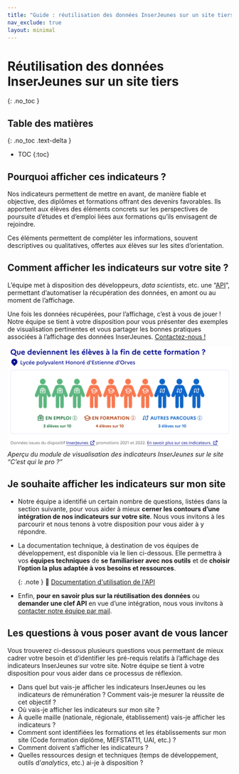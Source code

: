 ```yaml
---
title: "Guide : réutilisation des données InserJeunes sur un site tiers"
nav_exclude: true
layout: minimal
---
```


# Réutilisation des données InserJeunes sur un site tiers
{: .no_toc }

## Table des matières
{: .no_toc .text-delta }
- TOC
{:toc}

## Pourquoi afficher ces indicateurs ?

Nos indicateurs permettent de mettre en avant, de manière fiable et objective, des diplômes et formations offrant des devenirs favorables. Ils apportent aux élèves des éléments concrets sur les perspectives de poursuite d’études et d’emploi liées aux formations qu’ils envisagent de rejoindre.

Ces éléments permettent de compléter les informations, souvent descriptives ou qualitatives, offertes aux élèves sur les sites d’orientation.

## Comment afficher les indicateurs sur votre site ?

L’équipe met à disposition des développeurs, _data scientists_, etc. une “[API](https://exposition.inserjeunes.beta.gouv.fr/api/doc/)”, permettant d’automatiser la récupération des données, en amont ou au moment de l’affichage.

Une fois les données récupérées, pour l’affichage, c’est à vous de jouer ! Notre équipe se tient à votre disposition pour vous présenter des exemples de visualisation pertinentes et vous partager les bonnes pratiques associées à l’affichage des données InserJeunes. [Contactez-nous !](mailto:contact@inserjeunes.beta.gouv.fr)

![Aperçu du module de visualisation des indicateurs InserJeunes sur le site “C’est qui le pro ?”](expo-cqlp.png)
_Aperçu du module de visualisation des indicateurs InserJeunes sur le site “C’est qui le pro ?”_

## Je souhaite afficher les indicateurs sur mon site

- Notre équipe a identifié un certain nombre de questions, listées dans la section suivante, pour vous aider à mieux **cerner les contours d’une intégration de nos indicateurs sur votre site**. Nous vous invitons à les parcourir et nous tenons à votre disposition pour vous aider à y répondre.
- La documentation technique, à destination de vos équipes de développement, est disponible via le lien ci-dessous. Elle permettra à vos **équipes techniques** de **se familiariser avec nos outils** et de **choisir l’option la plus adaptée à vos besoins et ressources**.

  {: .note }
  📌 [Documentation d'utilisation de l'API](https://exposition.inserjeunes.beta.gouv.fr/api/doc/)

- Enfin, **pour en savoir plus sur la réutilisation des données** ou **demander une clef API** en vue d’une intégration, nous vous invitons à [contacter notre équipe par mail](mailto:contact@inserjeunes.beta.gouv.fr).

## Les questions à vous poser avant de vous lancer

Vous trouverez ci-dessous plusieurs questions vous permettant de mieux cadrer votre besoin et d’identifier les pré-requis relatifs à l’affichage des indicateurs InserJeunes sur votre site. Notre équipe se tient à votre disposition pour vous aider dans ce processus de réflexion.

- Dans quel but vais-je afficher les indicateurs InserJeunes ou les indicateurs de rémunération ? Comment vais-je mesurer la réussite de cet objectif ?
- Où vais-je afficher les indicateurs sur mon site ?
- À quelle maille (nationale, régionale, établissement) vais-je afficher les indicateurs ?
- Comment sont identifiées les formations et les établissements sur mon site (Code formation diplôme, MEFSTAT11, UAI, etc.) ?
- Comment doivent s’afficher les indicateurs ?
- Quelles ressources design et techniques (temps de développement, outils d’_analytics_, etc.) ai-je à disposition ?
